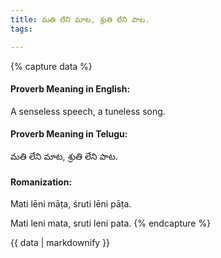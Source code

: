 ```yaml
---
title: మతి లేని మాట, శ్రుతి లేని పాట.
tags:

---
```


{% capture data %}
#### Proverb Meaning in English:
A senseless speech, a tuneless song.

#### Proverb Meaning in Telugu:
మతి లేని మాట, శ్రుతి లేని పాట.

#### Romanization:
Mati lēni māṭa, śruti lēni pāṭa.

Mati leni mata, sruti leni pata.
{% endcapture %}

{{ data | markdownify }}

